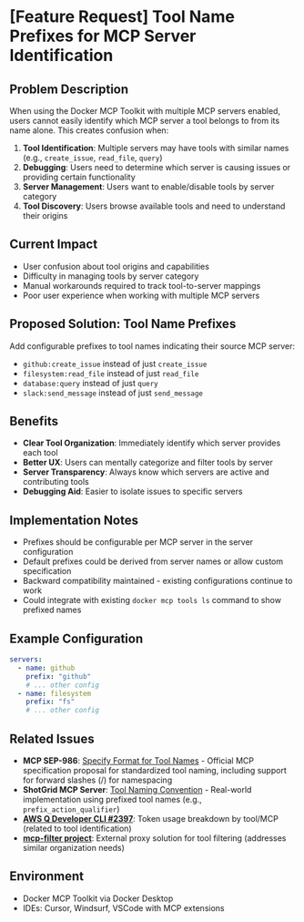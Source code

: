 # [Feature Request] Tool Name Prefixes for MCP Server Identification

## Problem Description
When using the Docker MCP Toolkit with multiple MCP servers enabled, users cannot easily identify which MCP server a tool belongs to from its name alone. This creates confusion when:

1. **Tool Identification**: Multiple servers may have tools with similar names (e.g., `create_issue`, `read_file`, `query`)
2. **Debugging**: Users need to determine which server is causing issues or providing certain functionality
3. **Server Management**: Users want to enable/disable tools by server category
4. **Tool Discovery**: Users browse available tools and need to understand their origins

## Current Impact
- User confusion about tool origins and capabilities
- Difficulty in managing tools by server category
- Manual workarounds required to track tool-to-server mappings
- Poor user experience when working with multiple MCP servers

## Proposed Solution: Tool Name Prefixes
Add configurable prefixes to tool names indicating their source MCP server:
- `github:create_issue` instead of just `create_issue`
- `filesystem:read_file` instead of just `read_file`
- `database:query` instead of just `query`
- `slack:send_message` instead of just `send_message`

## Benefits
- **Clear Tool Organization**: Immediately identify which server provides each tool
- **Better UX**: Users can mentally categorize and filter tools by server
- **Server Transparency**: Always know which servers are active and contributing tools
- **Debugging Aid**: Easier to isolate issues to specific servers

## Implementation Notes
- Prefixes should be configurable per MCP server in the server configuration
- Default prefixes could be derived from server names or allow custom specification
- Backward compatibility maintained - existing configurations continue to work
- Could integrate with existing `docker mcp tools ls` command to show prefixed names

## Example Configuration
```yaml
servers:
  - name: github
    prefix: "github"
    # ... other config
  - name: filesystem
    prefix: "fs"
    # ... other config
```

## Related Issues
- **MCP SEP-986**: [Specify Format for Tool Names](https://github.com/modelcontextprotocol/modelcontextprotocol/issues/986) - Official MCP specification proposal for standardized tool naming, including support for forward slashes (/) for namespacing
- **ShotGrid MCP Server**: [Tool Naming Convention](https://pipeline-f26f1c83.mintlify.app/guides/tool-naming-convention) - Real-world implementation using prefixed tool names (e.g., `prefix_action_qualifier`)
- **[AWS Q Developer CLI #2397](https://github.com/aws/amazon-q-developer-cli/issues/2397)**: Token usage breakdown by tool/MCP (related to tool identification)
- **[mcp-filter project](https://github.com/pro-vi/mcp-filter)**: External proxy solution for tool filtering (addresses similar organization needs)

## Environment
- Docker MCP Toolkit via Docker Desktop
- IDEs: Cursor, Windsurf, VSCode with MCP extensions
